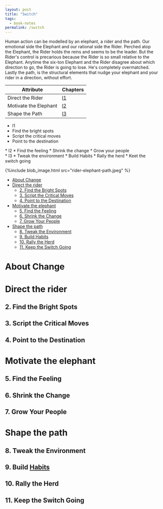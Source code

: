 ```yaml
---
layout: post
title: "Switch"
tags:
  - book-notes
permalink: /switch
---
```


Human action can be modelled by an elephant, a rider and the path. Our emotional side the Elephant and our rational side the Rider. Perched atop the Elephant, the Rider holds the reins and seems to be the leader. But the Rider's control is precarious because the Rider is so small relative to the Elephant. Anytime the six-ton Elephant and the Rider disagree about which direction to go, the Rider is going to lose. He's completely overmatched. Lastly the path, is the structural elements that nudge your elephant and your rider in a direction, without effort.

| Attribute             | Chapters |
| --------------------- | -------- |
| Direct the Rider      | [l1](l1) |
| Motivate the Elephant | [l2](l2) |
| Shape the Path        | [l3](l3) |

- l1
- Find the bright spots
- Script the critical moves
- Point to the destination

<div/>
* l2
* Find the feeling
* Shrink the change
* Grow your people

<div/>
* l3
* Tweak the environment
* Build Habits
* Rally the herd
* Keet the switch going

{%include blob_image.html src="rider-elephant-path.jpeg" %}

<!-- prettier-ignore-start -->

<!-- vim-markdown-toc GFM -->

- [About Change](#about-change)
- [Direct the rider](#direct-the-rider)
    - [2. Find the Bright Spots](#2-find-the-bright-spots)
    - [3. Script the Critical Moves](#3-script-the-critical-moves)
    - [4. Point to the Destination](#4-point-to-the-destination)
- [Motivate the elephant](#motivate-the-elephant)
    - [5. Find the Feeling](#5-find-the-feeling)
    - [6. Shrink the Change](#6-shrink-the-change)
    - [7. Grow Your People](#7-grow-your-people)
- [Shape the path](#shape-the-path)
    - [8. Tweak the Environment](#8-tweak-the-environment)
    - [9. Build Habits](#9-build-habits)
    - [10. Rally the Herd](#10-rally-the-herd)
    - [11. Keep the Switch Going](#11-keep-the-switch-going)

<!-- vim-markdown-toc -->
<!-- prettier-ignore-end -->

# About Change

# Direct the rider

## 2. Find the Bright Spots

## 3. Script the Critical Moves

## 4. Point to the Destination

# Motivate the elephant

## 5. Find the Feeling

## 6. Shrink the Change

## 7. Grow Your People

# Shape the path

## 8. Tweak the Environment

## 9. Build [Habits](/habits)

## 10. Rally the Herd

## 11. Keep the Switch Going
